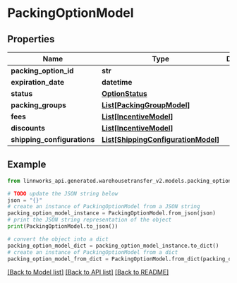 # PackingOptionModel


## Properties

Name | Type | Description | Notes
------------ | ------------- | ------------- | -------------
**packing_option_id** | **str** |  | [optional] 
**expiration_date** | **datetime** |  | [optional] 
**status** | [**OptionStatus**](OptionStatus.md) |  | [optional] 
**packing_groups** | [**List[PackingGroupModel]**](PackingGroupModel.md) |  | [optional] 
**fees** | [**List[IncentiveModel]**](IncentiveModel.md) |  | [optional] 
**discounts** | [**List[IncentiveModel]**](IncentiveModel.md) |  | [optional] 
**shipping_configurations** | [**List[ShippingConfigurationModel]**](ShippingConfigurationModel.md) |  | [optional] 

## Example

```python
from linnworks_api.generated.warehousetransfer_v2.models.packing_option_model import PackingOptionModel

# TODO update the JSON string below
json = "{}"
# create an instance of PackingOptionModel from a JSON string
packing_option_model_instance = PackingOptionModel.from_json(json)
# print the JSON string representation of the object
print(PackingOptionModel.to_json())

# convert the object into a dict
packing_option_model_dict = packing_option_model_instance.to_dict()
# create an instance of PackingOptionModel from a dict
packing_option_model_from_dict = PackingOptionModel.from_dict(packing_option_model_dict)
```
[[Back to Model list]](../README.md#documentation-for-models) [[Back to API list]](../README.md#documentation-for-api-endpoints) [[Back to README]](../README.md)


